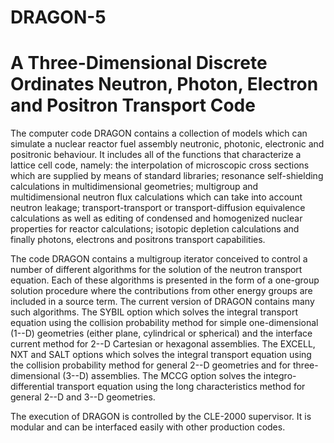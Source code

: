 # DRAGON-5
# A Three-Dimensional Discrete Ordinates Neutron, Photon, Electron and Positron Transport Code

The computer code DRAGON contains a collection of models which can simulate a nuclear reactor 
fuel assembly neutronic, photonic, electronic and positronic behaviour. It includes all of the functions that characterize a 
lattice cell code, namely: the interpolation of microscopic cross sections which are supplied by means of
standard libraries; resonance self-shielding calculations in multidimensional
geometries; multigroup and multidimensional neutron flux calculations which can
take into account neutron leakage; transport-transport or transport-diffusion
equivalence calculations as well as editing of condensed and homogenized nuclear
properties for reactor calculations; isotopic depletion calculations and finally photons, electrons 
and positrons transport capabilities.


The code DRAGON contains a multigroup iterator conceived to control a number of
different algorithms for the solution of the neutron transport equation. Each of
these algorithms is presented in the form of a one-group solution procedure
where the contributions from other energy groups are included in a source term.
The current version of DRAGON contains many such algorithms. The
SYBIL option which solves the integral transport equation using the collision
probability method for simple one-dimensional (1--D) geometries (either plane,
cylindrical or spherical) and the interface current method for 2--D Cartesian or hexagonal
assemblies. The EXCELL, NXT and SALT options which solves the integral transport equation
using the collision probability method for general 2--D geometries and for
three-dimensional (3--D) assemblies. The MCCG option solves the integro-differential
transport equation using the long characteristics method for general 2--D and
3--D geometries.


The execution of DRAGON is controlled by the CLE-2000 supervisor. It is
modular and can be interfaced easily with other production codes.
